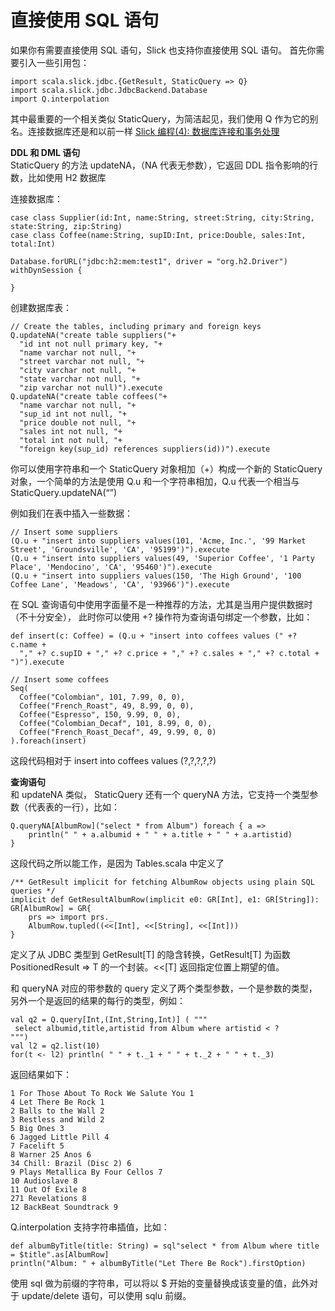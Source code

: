 # 直接使用 SQL 语句  
如果你有需要直接使用 SQL 语句，Slick 也支持你直接使用 SQL 语句。
首先你需要引入一些引用包：
```
import scala.slick.jdbc.{GetResult, StaticQuery => Q}
import scala.slick.jdbc.JdbcBackend.Database
import Q.interpolation
```
其中最重要的一个相关类似 StaticQuery，为简洁起见，我们使用 Q 作为它的别名。连接数据库还是和以前一样 [Slick 编程(4): 数据库连接和事务处理](database-and-transaction-processing.md)

**DDL 和 DML 语句**  
StaticQuery 的方法 updateNA，（NA 代表无参数），它返回 DDL 指令影响的行数，比如使用 H2 数据库

连接数据库：
```
case class Supplier(id:Int, name:String, street:String, city:String, state:String, zip:String)
case class Coffee(name:String, supID:Int, price:Double, sales:Int, total:Int)

Database.forURL("jdbc:h2:mem:test1", driver = "org.h2.Driver") withDynSession {

}
```
创建数据库表：
```
// Create the tables, including primary and foreign keys
Q.updateNA("create table suppliers("+
  "id int not null primary key, "+
  "name varchar not null, "+
  "street varchar not null, "+
  "city varchar not null, "+
  "state varchar not null, "+
  "zip varchar not null)").execute
Q.updateNA("create table coffees("+
  "name varchar not null, "+
  "sup_id int not null, "+
  "price double not null, "+
  "sales int not null, "+
  "total int not null, "+
  "foreign key(sup_id) references suppliers(id))").execute
```
你可以使用字符串和一个 StaticQuery 对象相加（+）构成一个新的 StaticQuery 对象，一个简单的方法是使用 Q.u 和一个字符串相加，Q.u 代表一个相当与 StaticQuery.updateNA(“”)

例如我们在表中插入一些数据：
```
// Insert some suppliers
(Q.u + "insert into suppliers values(101, 'Acme, Inc.', '99 Market Street', 'Groundsville', 'CA', '95199')").execute
(Q.u + "insert into suppliers values(49, 'Superior Coffee', '1 Party Place', 'Mendocino', 'CA', '95460')").execute
(Q.u + "insert into suppliers values(150, 'The High Ground', '100 Coffee Lane', 'Meadows', 'CA', '93966')").execute
```
在 SQL 查询语句中使用字面量不是一种推荐的方法，尤其是当用户提供数据时（不十分安全）， 此时你可以使用 +? 操作符为查询语句绑定一个参数，比如：
```
def insert(c: Coffee) = (Q.u + "insert into coffees values (" +? c.name +
  "," +? c.supID + "," +? c.price + "," +? c.sales + "," +? c.total + ")").execute

// Insert some coffees
Seq(
  Coffee("Colombian", 101, 7.99, 0, 0),
  Coffee("French_Roast", 49, 8.99, 0, 0),
  Coffee("Espresso", 150, 9.99, 0, 0),
  Coffee("Colombian_Decaf", 101, 8.99, 0, 0),
  Coffee("French_Roast_Decaf", 49, 9.99, 0, 0)
).foreach(insert)
```
这段代码相对于 insert into coffees values (?,?,?,?,?)

**查询语句**  
和 updateNA 类似， StaticQuery 还有一个 queryNA 方法，它支持一个类型参数（代表表的一行），比如：
```
Q.queryNA[AlbumRow]("select * from Album") foreach { a => 
	println(" " + a.albumid + " " + a.title + " " + a.artistid)
}
```
这段代码之所以能工作，是因为 Tables.scala 中定义了
```
/** GetResult implicit for fetching AlbumRow objects using plain SQL queries */
implicit def GetResultAlbumRow(implicit e0: GR[Int], e1: GR[String]): GR[AlbumRow] = GR{
    prs => import prs._
    AlbumRow.tupled((<<[Int], <<[String], <<[Int]))
}

```
定义了从 JDBC 类型到 GetResult[T] 的隐含转换，GetResult[T] 为函数 PositionedResult => T 的一个封装。<<[T] 返回指定位置上期望的值。

和 queryNA 对应的带参数的 query 定义了两个类型参数，一个是参数的类型，另外一个是返回的结果的每行的类型，例如：
```
val q2 = Q.query[Int,(Int,String,Int)] ( """
 select albumid,title,artistid from Album where artistid < ?
""")
val l2 = q2.list(10)
for(t <- l2) println( " " + t._1 + " " + t._2 + " " + t._3)
```
返回结果如下：
```
1 For Those About To Rock We Salute You 1
4 Let There Be Rock 1
2 Balls to the Wall 2
3 Restless and Wild 2
5 Big Ones 3
6 Jagged Little Pill 4
7 Facelift 5
8 Warner 25 Anos 6
34 Chill: Brazil (Disc 2) 6
9 Plays Metallica By Four Cellos 7
10 Audioslave 8
11 Out Of Exile 8
271 Revelations 8
12 BackBeat Soundtrack 9

```
Q.interpolation 支持字符串插值，比如：
```
def albumByTitle(title: String) = sql"select * from Album where title = $title".as[AlbumRow]
println("Album: " + albumByTitle("Let There Be Rock").firstOption)
```

使用 sql 做为前缀的字符串，可以将以 $ 开始的变量替换成该变量的值，此外对于 update/delete 语句，可以使用 sqlu 前缀。
